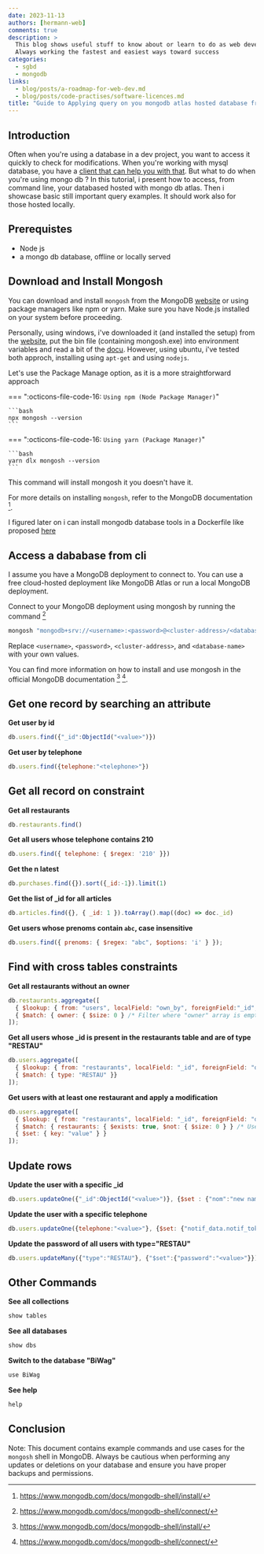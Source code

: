 ```yaml
---
date: 2023-11-13
authors: [hermann-web]
comments: true
description: >
  This blog shows useful stuff to know about or learn to do as web developer or data scientist/engineer
  Always working the fastest and easiest ways toward success
categories:
  - sgbd
  - mongodb
links:
  - blog/posts/a-roadmap-for-web-dev.md
  - blog/posts/code-practises/software-licences.md
title: "Guide to Applying query on you mongodb atlas hosted database from command line"
---
```


## Introduction
Often when you're using a database in a dev project, you want to access it quickly to check for modifications. When you're working with mysql database, you have a [client that can help you with that](../mysql/comprehensive-guide-to-installing-mysql-and-connecting-to-databases.md). But what to do when you're using mongo db ?
In this tutorial, i present how to access, from command line, your databased hosted with mongo db atlas. Then i showcase basic still important query examples.
It should work also for those hosted locally.

## Prerequistes
- Node js
- a mongo db database, offline or locally served

## Download and Install Mongosh

You can download and install `mongosh` from the MongoDB [website](https://www.mongodb.com/try/download/shell) or using package managers like npm or yarn. Make sure you have Node.js installed on your system before proceeding.

Personally, using windows, i've downloaded it (and installed the setup) from the [website](https://www.mongodb.com/try/download/shell), put the bin file (containing mongosh.exe) into environment variables and read a bit of the [docu](https://www.mongodb.com/docs/mongodb-shell/).
However, using ubuntu, i've tested both approch, installing using `apt-get` and using `nodejs`.

Let's use the Package Manage option, as it is a more straightforward approach

=== ":octicons-file-code-16: `Using npm (Node Package Manager)`"

    ```bash
    npx mongosh --version
    ```

=== ":octicons-file-code-16: `Using yarn (Package Manager)`"

    ```bash
    yarn dlx mongosh --version
    ```

<!-- more -->

This command will install mongosh it you doesn't have it.

For more details on installing `mongosh`, refer to the MongoDB documentation [^mongosh-install].

I figured later on i can install mongodb database tools in a Dockerfile like proposed [here](https://stackoverflow.com/questions/67897212/how-to-install-mongodb-database-tools-in-a-dockerfile)

## Access a dababase from cli
I assume you have a MongoDB deployment to connect to. You can use a free cloud-hosted deployment like MongoDB Atlas or run a local MongoDB deployment.

Connect to your MongoDB deployment using mongosh by running the command [^mongosh-access]
```bash
mongosh "mongodb+srv://<username>:<password>@<cluster-address>/<database-name>"
```

Replace `<username>`, `<password>`, `<cluster-address>`, and `<database-name>` with your own values.

You can find more information on how to install and use mongosh in the official MongoDB documentation [^mongosh-install] [^mongosh-access].

[^mongosh-install]: https://www.mongodb.com/docs/mongodb-shell/install/
[^mongosh-access]: https://www.mongodb.com/docs/mongodb-shell/connect/

## Get one record by searching an attribute 

**Get user by id**
```javascript
db.users.find({"_id":ObjectId("<value>")})
```

**Get user by telephone**
```javascript
db.users.find({telephone:"<telephone>"})
```

## Get all record on constraint

**Get all restaurants**
```javascript
db.restaurants.find()
```

**Get all users whose telephone contains 210**
```javascript
db.users.find({ telephone: { $regex: '210' }})
```

**Get the n latest**
```javascript
db.purchases.find({}).sort({_id:-1}).limit(1)
```

**Get the list of _id for all articles**
```javascript
db.articles.find({}, { _id: 1 }).toArray().map((doc) => doc._id)
```

**Get users whose prenoms contain `abc`, case insensitive**
```javascript
db.users.find({ prenoms: { $regex: "abc", $options: 'i' } });
```

## Find with cross tables constraints

**Get all restaurants without an owner**
```javascript
db.restaurants.aggregate([
  { $lookup: { from: "users", localField: "own_by", foreignField:"_id", as: "owner" } },
  { $match: { owner: { $size: 0 } /* Filter where "owner" array is empty, meaning no matching user found*/ } }
]);
```

**Get all users whose _id is present in the restaurants table and are of type "RESTAU"**
```javascript
db.users.aggregate([
  { $lookup: { from: "restaurants", localField: "_id", foreignField: "own_by", as: "restau" }},
  { $match: { type: "RESTAU" }}
]);
```

**Get users with at least one restaurant and apply a modification**
```javascript
db.users.aggregate([
  { $lookup: { from: "restaurants", localField: "_id", foreignField: "own_by", as: "restaurants" } },
  { $match: { restaurants: { $exists: true, $not: { $size: 0 } } /* Users with at least one restaurant*/ } },
  { $set: { key: "value" } }
]);
```

## Update rows

**Update the user with a specific _id**
```javascript
db.users.updateOne({"_id":ObjectId("<value>")}, {$set : {"nom":"new name"}})
```

**Update the user with a specific telephone**
```javascript
db.users.updateOne({telephone:"<value>"}, {$set: {"notif_data.notif_token":"<value>"}})
```

**Update the password of all users with type="RESTAU"**
```javascript
db.users.updateMany({"type":"RESTAU"}, {"$set":{"password":"<value>"}})
```

## Other Commands

**See all collections**
```javascript
show tables
```

**See all databases**
```javascript
show dbs
```

**Switch to the database "BiWag"**
```javascript
use BiWag
```

**See help**
```javascript
help
```

## Conclusion
Note: This document contains example commands and use cases for the `mongosh` shell in MongoDB. Always be cautious when performing any updates or deletions on your database and ensure you have proper backups and permissions.
